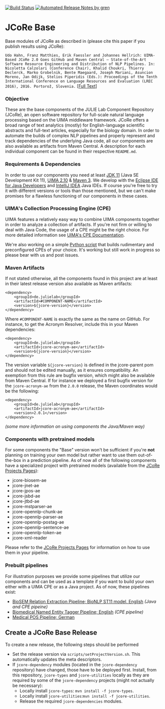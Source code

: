 [![Build Status](https://travis-ci.com/JULIELab/jcore-base.svg?branch=v2.5)](https://travis-ci.com/JULIELab/jcore-base) [![Automated Release Notes by gren](https://img.shields.io/badge/%F0%9F%A4%96-release%20notes-00B2EE.svg)](https://github-tools.github.io/github-release-notes/)

# JCoRe Base

Base modules of JCoRe as described in (please cite this paper if you publish results using JCoRe):

```Udo Hahn, Franz Matthies, Erik Faessler and Johannes Hellrich: UIMA-Based JCoRe 2.0 Goes GitHub and Maven Central ― State-of-the-Art Software Resource Engineering and Distribution of NLP Pipelines. In: Nicoletta Calzolari (Conference Chair), Khalid Choukri, Thierry Declerck, Marko Grobelnik, Bente Maegaard, Joseph Mariani, Asuncion Moreno, Jan Odijk, Stelios Piperidis (Eds.): Proceedings of the Tenth International Conference on Language Resources and Evaluation (LREC 2016), 2016. Portorož, Slovenia.``` [[Full Text](http://www.lrec-conf.org/proceedings/lrec2016/pdf/774_Paper.pdf)]

### Objective
These are the base components of the JULIE Lab Component Repository (JCoRe), an open software repository for full-scale natural language processing based on the UIMA middleware framework. JCoRe offers a broad range of text analytics (mostly) for English-language scientific abstracts and full-text articles, especially for the biology domain.
In order to automate the builds of complex NLP pipelines and properly represent and track dependencies of the underlying Java code, all our components are also available as artifacts from Maven Central.
A description for each individual component can be found in their respective `README.md`.

### Requirements & Dependencies
In order to use our components you need at least [JDK 11](https://www.oracle.com/technetwork/java/javase/downloads/jdk11-downloads-5066655.html) (Java SE Development Kit 11), [UIMA 2.10](https://uima.apache.org/index.html) & [Maven 3](https://maven.apache.org/). We develop with the [Eclipse IDE for Java Developers](http://www.eclipse.org/downloads/) and [IntelliJ IDEA](https://www.jetbrains.com/idea/) Java IDEs. If course you're free to try it with different versions or tools than those mentioned, but we can't make promises for a flawless functioning of our components in these cases.

### UIMA's Collection Processing Engine (CPE)
UIMA features a relatively easy way to combine UIMA components together in order to analyze a collection of artifacts. If you're not firm or willing to deal with Java Code, the usage of a CPE might be the right choice.
For more detailed information see [UIMA's CPE Documentation](https://uima.apache.org/downloads/releaseDocs/2.1.0-incubating/docs/html/tutorials_and_users_guides/tutorials_and_users_guides.html#ugr.tug.cpe).

We're also working on a simple [Python script](https://github.com/JULIELab/jcore-misc/tree/master/jcore-cpe-builder) that builds rudimentary and preconfigured CPEs of your choice. It's working but still work in progress so please bear with us and post issues.

### Maven Artifacts
If not stated otherwise, all the components found in this project are at least in their latest release version also available as Maven artifacts:
```
<dependency>
    <groupId>de.julielab</groupId>
    <artifactId>#COMPONENT-NAME</artifactId>
    <version>${jcore-version}</version>
</dependency>
```
Where `#COMPONENT-NAME` is exactly the same as the name on GitHub.
For instance, to get the Acronym Resolver, include this in your Maven dependencies:
```
<dependency>
    <groupId>de.julielab</groupId>
    <artifactId>jcore-acronym-ae</artifactId>
    <version>${jcore-version}</version>
</dependency>
```
The version variable `${jcore-version}` is defined in the jcore-parent pom and should not be edited manually, as it ensures compatibility. An exemption from this rule are bugfix version, which might also be available from Maven Central. If for instance we deployed a first bugfix version for the `jcore-acronym-ae` from the `2.0.0` release, the Maven coordinates would be the following:
```
<dependency>
    <groupId>de.julielab</groupId>
    <artifactId>jcore-acronym-ae</artifactId>
    <version>2.0.1</version>
</dependency>
```
*(some more information on using components the Java/Maven way)*

### Components with pretrained models
For some components the "Base" version won't be sufficient if you're **not** planning on training your own model but rather want to use them out-of-the-box in a prediction pipeline. As of now all of the following components have a specialized project with pretrained models (available from the [JCoRe Projects Pages](https://github.com/JULIELab/jcore-projects)):
*   jcore-biosem-ae
*   jcore-jnet-ae
*   jcore-jpos-ae
*   jcore-jsbd-ae
*   jcore-jtbd-ae
*   jcore-mstparser-ae
*   jcore-opennlp-chunk-ae
*   jcore-opennlp-parser-ae
*   jcore-opennlp-postag-ae
*   jcore-opennlp-sentence-ae
*   jcore-opennlp-token-ae
*   jcore-xml-reader

Please refer to the [JCoRe Projects Pages](https://github.com/JULIELab/jcore-projects) for information on how to use them in your pipeline.

### Prebuilt pipelines
For illustration purposes we provide some pipelines that utilize our components and can be used as a template if you want to build your own either with a UIMA CPE or as a Java project. As of now, these pipelines exist:
*   [BioSEM Relation Extraction Pipeline; BioNLP ST11 model, English](https://github.com/JULIELab/jcore-pipelines/tree/master/jcore-relation-extraction-pipeline) *(Java and CPE pipeine)*
*   [Biomedical Named Entity Tagger Pipeline; English](https://github.com/JULIELab/jcore-pipelines/tree/master/jcore-named-entity-pipeline) *(CPE pipeline)*
*   [Medical POS Pipeline; German](https://github.com/JULIELab/jcore-pipelines/tree/master/jcore-medical-pos-pipeline)

## Create a JCoRe Base Release
To create a new release, the following steps should be performed
*   Set the release version via `scripts/setProjectVersion.sh`. This automatically updates the meta descriptors.
*   If `jcore-dependency` modules (located in the `jcore-dependency` repository) have changed, those have to be deployed first. Install, from this repository, `jcore-types` and `jcore-utilities` locally as they are required by some of the `jcore-dependency` projects (might not actually be necessary):
    *   Locally install `jcore-types`: `mvn install -f jcore-types`.
    *   Locally install `jcore-utilities`:`mvn install -f jcore-utilities`.
    *   Release the required `jcore-dependencies` modules. 

